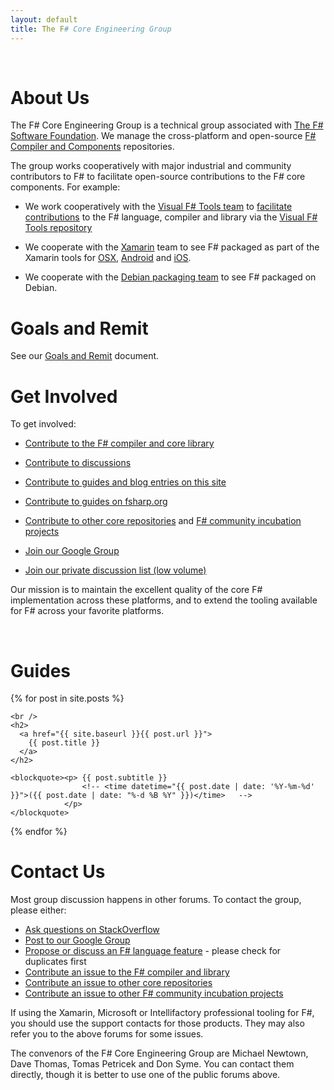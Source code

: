 ```yaml
---
layout: default
title: The F# Core Engineering Group
---
```


<br />

About Us
========

The F# Core Engineering Group is a technical group associated with
[The F# Software Foundation](http://fsharp.org).
We manage the cross-platform and open-source [F# Compiler and Components](https://github.com/fsharp) repositories. 


The group works cooperatively with major industrial and community contributors to F# to 
facilitate open-source contributions to the F# core components. For example:

* We work cooperatively with the [Visual F# Tools team](http://blogs.msdn.com/b/fsharpteam) to 
  [facilitate contributions](http://fsharp.github.io/2014/06/18/fsharp-contributions.html) to
  the F# language, compiler and library via the [Visual F# Tools repository](https://github.com/Microsoft/visualfsharp)

* We cooperate with the [Xamarin](http://xamarin.com) team to see F# packaged as part of the Xamarin tools for [OSX](http://fsharp.org/use/mac), 
  [Android](http://fsharp.org/use/android) and [iOS](http://fsharp.org/use/ios).

* We cooperate with the [Debian packaging team](http://packages.qa.debian.org/f/fsharp.html) to see F# packaged on Debian.

# Goals and Remit

See  our [Goals and Remit](http://fsharp.github.io/2013/07/09/group-remit.html) document.

# Get Involved 

To get involved:

* [Contribute to the F# compiler and core library](http://fsharp.github.io/2014/06/18/fsharp-contributions.html)

* [Contribute to discussions](https://github.com/fsharp/fsharp.github.io/issues)

* [Contribute to guides and blog entries on this site](https://github.com/fsharp/fsharp.github.io/tree/master/_posts)

* [Contribute to guides on fsharp.org](https://github.com/fsharp/fsfoundation/tree/gh-pages/guides)

* [Contribute to other core repositories](http://github.com/fsharp) and [F# community incubation projects](http://github.com/fsprojects)

* [Join our Google Group](http://groups.google.com/group/fsharp-opensource)

* [Join our private discussion list (low volume)](mailto:fsharp@fsharp.org)

Our mission is to maintain the excellent quality of the core F# implementation across these platforms,
and to extend the tooling available for F# across your favorite platforms.


<a id="bloglist" > &nbsp; </a>
<br />


Guides
======


<div>
{% for post in site.posts %}

    <br />
    <h2>
      <a href="{{ site.baseurl }}{{ post.url }}">
        {{ post.title }} 
      </a> 
    </h2>

    <blockquote><p> {{ post.subtitle }} 
                    <!-- <time datetime="{{ post.date | date: '%Y-%m-%d' }}">({{ post.date | date: "%-d %B %Y" }})</time>   -->
                </p>
    </blockquote>

{% endfor %}

</div>

Contact Us
==========

Most group discussion happens in other forums. To contact the group, please either:

* [Ask questions on StackOverflow](http://stackoverflow.com/tags/f%23/info)
* [Post to our Google Group](http://groups.google.com/group/fsharp-opensource)
* [Propose or discuss an F# language feature](http://fslang.uservoice.com) - please check for duplicates first
* [Contribute an issue to the F# compiler and library](http://fsharp.github.io/blog/2014/fsharp-contributions.html)
* [Contribute an issue to other core repositories](http://github.com/fsharp)
* [Contribute an issue to other F# community incubation projects](http://github.com/fsprojects)

If using the Xamarin, Microsoft or Intellifactory professional tooling for F#, you should use
the support contacts for those products.  They may also refer you to the above forums for some issues.

The convenors of the F# Core Engineering Group are Michael Newtown, Dave Thomas, Tomas Petricek and Don Syme.
You can contact them directly, though it is better to use one of the public forums above.
